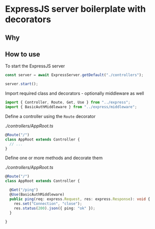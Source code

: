 # ExpressJS server boilerplate with decorators

## Why

## How to use

To start the ExpressJS server

```ts
const server = await ExpressServer.getDefault("./controllers");

server.start();
```

Import required class and decorators - optionally middleware as well

```ts
import { Controller, Route, Get, Use } from "../express";
import { BasicAuthMiddleware } from "../express/middleware";
```

Define a controller using the `Route` decorator

_./controllers/AppRoot.ts_
```ts
@Route("/")
class AppRoot extends Controller {
  // ...
}
```

Define one or more methods and decorate them

_./controllers/AppRoot.ts_
```ts
@Route("/")
class AppRoot extends Controller {

  @Get("/ping")
  @Use(BasicAuthMiddleware)
  public ping(req: express.Request, res: express.Response): void {
    res.set("Connection", "close");
    res.status(200).json({ ping: "ok" });
  }
  
}
```